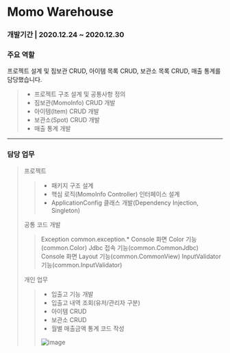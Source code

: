 # Momo Warehouse
### 개발기간 | 2020.12.24 ~ 2020.12.30

### 주요 역할
프로젝트 설계 및 짐보관 CRUD, 아이템 목록 CRUD, 보관소 목록 CRUD, 매출 통계를 담당했습니다.
> - 프로젝트 구조 설계 및 공통사항 정의
> - 짐보관(MomoInfo) CRUD 개발
> - 아이템(Item) CRUD 개발
> - 보관소(Spot) CRUD 개발
> - 매출 통계 개발

<hr/>

### 담당 업무
> 프로젝트
> > - 패키지 구조 설계
> > - 핵심 로직(MomoInfo Controller) 인터페이스 설계
> > - ApplicationConfig 클래스 개발(Dependency Injection, Singleton)
> 
> 공통 코드 개발
> > Exception common.exception.*
> > Console 화면 Color 기능(common.Color)
> > Jdbc 접속 기능(common.CommonJdbc)
> > Console 화면 Layout 기능(common.CommonView)
> > InputValidator 기능(common.InputValidator)
> 
> 개인 업무
> > - 입출고 기능 개발
> > - 입출고 내역 조회(유저/관리자 구분)
> > - 아이템 CRUD
> > - 보관소 CRUD
> > - 월별 매출금액 통계 코드 작성
> > 
> > ![image](https://user-images.githubusercontent.com/50898502/117153507-02795c00-adf6-11eb-8ac4-794eea5e16a1.png)

